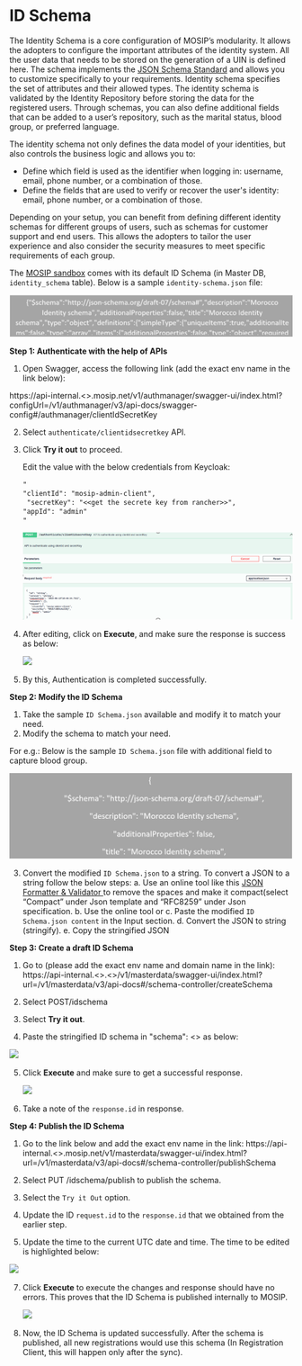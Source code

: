 # ID Schema 

The Identity Schema is a core configuration of MOSIP’s modularity. It allows the adopters to configure the important attributes of the identity system. All the user data that needs to be stored on the generation of a UIN is defined here. The schema implements the [JSON Schema Standard](http://json-schema.org/draft-07/schema#) and allows you to customize specifically to your requirements. Identity schema specifies the set of attributes and their allowed types. The identity schema is validated by the Identity Repository before storing the data for the registered users. Through schemas, you can also define additional fields that can be added to a user’s repository, such as the marital status, blood group, or preferred language.

The identity schema not only defines the data model of your identities, but also controls the business logic and allows you to:

* Define which field is used as the identifier when logging in: username, email, phone number, or a combination of those.
* Define the fields that are used to verify or recover the user's identity: email, phone number, or a combination of those.

Depending on your setup, you can benefit from defining different identity schemas for different groups of users, such as schemas for customer support and end users. This allows the adopters to tailor the user experience and also consider the security measures to meet specific requirements of each group.

The [MOSIP sandbox](https://docs.mosip.io/1.2.0/sandbox-details) comes with its default ID Schema (in Master DB, `identity_schema` table).  Below is a sample `identity-schema.json` file:

![](_images/id-schema1.png)

**Step 1: Authenticate with the help of APIs**

1.	Open Swagger, access the following link (add the exact env name in the link below):
   
   https://api-internal.<<add the environment name>>.mosip.net/v1/authmanager/swagger-ui/index.html?configUrl=/v1/authmanager/v3/api-docs/swagger-   
   config#/authmanager/clientIdSecretKey

2. Select `authenticate/clientidsecretkey` API.

3. Click **Try it out** to proceed.
   
   Edit the value with the below credentials from Keycloak:
   ```
   "
   "clientId": "mosip-admin-client",
    "secretKey": "<<get the secrete key from rancher>>",
   "appId": "admin"
   "
   ```

   ![](_images/id-schema3.png)

4. After editing, click on **Execute**, and make sure the response is success as below:

   ![](_images/id-schema4.png)

5. By this, Authentication is completed successfully.

**Step 2: Modify the ID Schema**

1. Take the sample `ID Schema.json` available and modify it to match your need.
2.	Modify the schema to match your need.
   
   For e.g.: Below is the sample `ID Schema.json` file with additional field to capture blood group.

   ![](_images/id-schema5.png)

3. Convert the modified `ID Schema.json` to a string. To convert a JSON to a string follow the below steps:
   a.	Use an online tool like this [JSON Formatter & Validator ](https://jsonformatter.curiousconcept.com/#) to remove the spaces and make it compact(select “Compact”            under Json template and “RFC8259” under Json specification.
   b.	Use the online tool [](https://onlinetexttools.com/json-stringify-text) or [](https://jsonformatter.org/json-stringify-online)
   c.	Paste the modified `ID Schema.json content` in the Input section.
   d.	Convert the JSON to string (stringify). 
   e.	Copy the stringified JSON


**Step 3: Create a draft ID Schema** 

1. Go to (please add the exact env name and domain name in the link):
https://api-internal.<<add the environment name>>.<<domain name>>/v1/masterdata/swagger-ui/index.html?url=/v1/masterdata/v3/api-docs#/schema-controller/createSchema

2.	Select POST/idschema

3. Select **Try it out**.
   
4.	Paste the stringified ID schema in "schema": <<paste the id schema here>> as below:

   ![](_images/id-schema6.png)

5. Click **Execute** and make sure to get a successful response.

   ![](_images/id-schema6.png)

6. Take a note of the `response.id` in response.


**Step 4: Publish the ID Schema** 

1. Go to the link below and add the exact env name in the link:
   https://api-internal.<<add the environment name>>.mosip.net/v1/masterdata/swagger-ui/index.html?url=/v1/masterdata/v3/api-docs#/schema-controller/publishSchema

2.	Select PUT /idschema/publish to publish the schema.

3.	Select the `Try it Out` option.
   
4.	Update the ID `request.id` to the `response.id` that we obtained from the earlier step.
   
5.	Update the time to the current UTC date and time.
   The time to be edited is highlighted below:

   ![](_images/id-schema7.png)

7. Click **Execute** to execute the changes and response should have no errors. This proves that the ID Schema is published internally to MOSIP.

   ![](_images/id-schema8.png)

8. Now, the ID Schema is updated successfully. After the schema is published, all new registrations would use this schema (In Registration Client, this will happen only after the sync).

   
